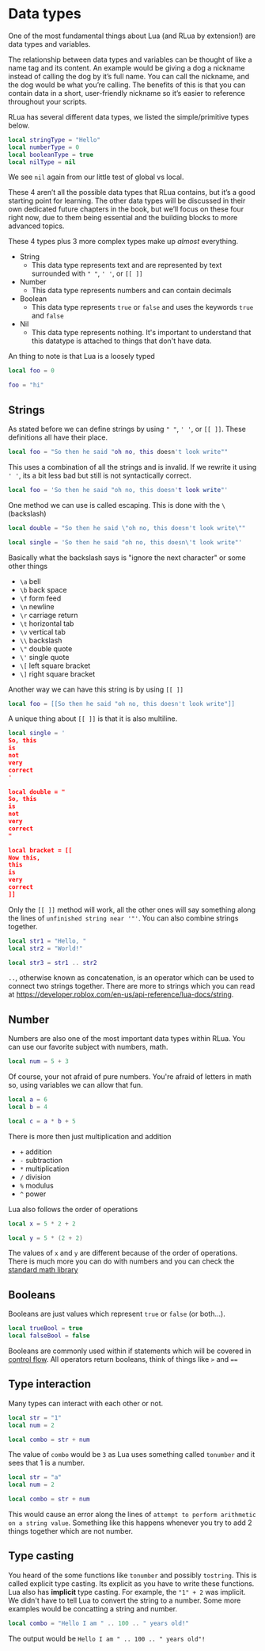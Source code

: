 # Data types

One of the most fundamental things about Lua (and RLua by extension!) are data types and variables.

The relationship between data types and variables can be thought of like a name tag and its content. An example would be giving a dog a nickname instead of calling the dog by it’s full name. You can call the nickname, and the dog would be what you’re calling. The benefits of this is that you can contain data in a short, user-friendly nickname so it’s easier to reference throughout your scripts.

RLua has several different data types, we listed the simple/primitive types below.

```lua
local stringType = "Hello"
local numberType = 0
local booleanType = true
local nilType = nil
```

We see `nil` again from our little test of global vs local.

These 4 aren’t all the possible data types that RLua contains, but it’s a good starting point for learning. The other data types will be discussed in their own dedicated future chapters in the book, but we’ll focus on these four right now, due to them being essential and the building blocks to more advanced topics.

These 4 types plus 3 more complex types make up _almost_ everything.

- String
  - This data type represents text and are represented by text surrounded with `" "`, `' '`, or `[[ ]]`
- Number
  - This data type represents numbers and can contain decimals
- Boolean
  - This data type represents `true` or `false` and uses the keywords `true` and `false`
- Nil
  - This data type represents nothing. It's important to understand that this datatype is attached to things that don't have data. 

An thing to note is that Lua is a loosely typed 

```lua
local foo = 0

foo = "hi"
```

## Strings

As stated before we can define strings by using `" "`, `' '`, or `[[ ]]`. These definitions all have their place.

```lua
local foo = "So then he said "oh no, this doesn't look write""
```

This uses a combination of all the strings and is invalid. If we rewrite it using `' '`, its a bit less bad but still is not syntactically correct.

```lua
local foo = 'So then he said "oh no, this doesn't look write"'
```

One method we can use is called escaping. This is done with the `\`(backslash)

```lua
local double = "So then he said \"oh no, this doesn't look write\""

local single = 'So then he said "oh no, this doesn\'t look write"'
```

Basically what the backslash says is "ignore the next character" or some other things

- `\a` bell
- `\b` back space
- `\f` form feed
- `\n` newline
- `\r` carriage return
- `\t` horizontal tab
- `\v` vertical tab
- `\\` backslash
- `\"` double quote
- `\'` single quote
- `\[` left square bracket
- `\]` right square bracket

Another way we can have this string is by using `[[ ]]`

```lua
local foo = [[So then he said "oh no, this doesn't look write"]]
```

A unique thing about `[[ ]]` is that it is also multiline.

```lua
local single = '
So, this
is
not
very
correct
'

local double = "
So, this
is
not
very
correct
"

local bracket = [[
Now this,
this
is
very
correct
]]
```

Only the `[[ ]]` method will work, all the other ones will say something along the lines of `unfinished string near '"'`. You can also combine strings together.

```lua
local str1 = "Hello, "
local str2 = "World!"

local str3 = str1 .. str2
```

`..`, otherwise known as concatenation, is an operator which can be used to connect two strings together. There are more to strings which you can read at <https://developer.roblox.com/en-us/api-reference/lua-docs/string>.

## Number

Numbers are also one of the most important data types within RLua. You can use our favorite subject with numbers, math.

```lua
local num = 5 + 3
```

Of course, your not afraid of pure numbers. You're afraid of letters in math so, using variables we can allow that fun.

```lua
local a = 6
local b = 4

local c = a * b + 5
```

There is more then just multiplication and addition

- `+` addition
- `-` subtraction
- `*` multiplication
- `/` division
- `%` modulus
- `^` power

Lua also follows the order of operations

```lua
local x = 5 * 2 + 2

local y = 5 * (2 + 2)
```

The values of `x` and `y` are different because of the order of operations. There is much more you can do with numbers and you can check the [standard math library](https://developer.roblox.com/en-us/api-reference/lua-docs/math)

## Booleans

Booleans are just values which represent `true` or `false` (or both...).

```lua
local trueBool = true
local falseBool = false
```

Booleans are commonly used within if statements which will be covered in [control flow](./ch01-05-control-flow.md). All operators return booleans, think of things like `>` and `==`

## Type interaction

Many types can interact with each other or not.

```lua
local str = "1"
local num = 2

local combo = str + num
```

The value of `combo` would be `3` as Lua uses something called `tonumber` and it sees that 1 is a number.

```lua
local str = "a"
local num = 2

local combo = str + num
```

This would cause an error along the lines of `attempt to perform arithmetic on a string value`. Something like this happens whenever you try to add 2 things together which are not number.

## Type casting

You heard of the some functions like `tonumber` and possibly `tostring`. This is called explicit type casting. Its explicit as you have to write these functions. Lua also has **implicit** type casting. For example, the `"1" + 2` was implicit. We didn't have to tell Lua to convert the string to a number. Some more examples would be concatting a string and number.

```lua
local combo = "Hello I am " .. 100 .. " years old!"
```

The output would be `Hello I am " .. 100 .. " years old"!`
